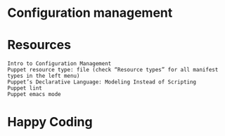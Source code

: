 # Configuration management
# Resources

	Intro to Configuration Management
	Puppet resource type: file (check “Resource types” for all manifest types in the left menu)
	Puppet’s Declarative Language: Modeling Instead of Scripting
	Puppet lint
	Puppet emacs mode
# Happy Coding
